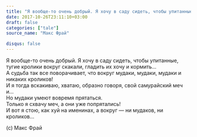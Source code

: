 ```yaml
---
title: "Я вообще-то очень добрый. Я хочу в саду сидеть, чтобы упитанные, тугие кролики вокруг скакали, гладить их хочу и кормить…"
date: 2017-10-26T23:11:10+03:00
draft: false
categories: ["tale"]
source_name: "Макс Фрай"

disqus: false
---
```


Я вообще-то очень добрый. Я хочу в саду сидеть, чтобы упитанные,  
тугие кролики вокруг скакали, гладить их хочу и кормить…  
А судьба так все поворачивает, что вокруг мудаки, мудаки, мудаки и никаких кроликов!  
И я тогда вскакиваю, хватаю, образно говоря, свой самурайский меч и...  
Но мудаки умеют вовремя прятаться.  
Только я схвачу меч, а они уже попрятались!  
И вот я стою, как хуй на именинах, а вокруг — ни мудаков, ни кроликов...  

(с) Макс Фрай  

<!--more-->

